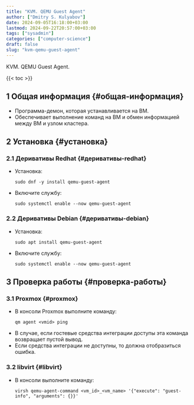 ```yaml
---
title: "KVM. QEMU Guest Agent"
author: ["Dmitry S. Kulyabov"]
date: 2024-09-05T16:18:00+03:00
lastmod: 2024-09-22T20:57:00+03:00
tags: ["sysadmin"]
categories: ["computer-science"]
draft: false
slug: "kvm-qemu-guest-agent"
---
```


KVM. QEMU Guest Agent.

<!--more-->

{{< toc >}}


## <span class="section-num">1</span> Общая информация {#общая-информация}

-   Программа-демон, которая устанавливается на ВМ.
-   Обеспечивает выполнение команд на ВМ и обмен информацией между ВМ и узлом кластера.


## <span class="section-num">2</span> Установка {#установка}


### <span class="section-num">2.1</span> Деривативы Redhat {#деривативы-redhat}

-   Установка:
    ```shell
    sudo dnf -y install qemu-guest-agent
    ```
-   Включите службу:
    ```shell
    sudo systemctl enable --now qemu-guest-agent
    ```


### <span class="section-num">2.2</span> Деривативы Debian {#деривативы-debian}

-   Установка:
    ```shell
    sudo apt install qemu-guest-agent
    ```
-   Включите службу:
    ```shell
    sudo systemctl enable --now qemu-guest-agent
    ```


## <span class="section-num">3</span> Проверка работы {#проверка-работы}


### <span class="section-num">3.1</span> Proxmox {#proxmox}

-   В консоли Proxmox выполните команду:
    ```shell
    qm agent <vmid> ping
    ```
-   В случае, если гостевые средства интеграции доступы эта команда возвращает пустой вывод.
-   Если средства интеграции не доступны, то должна отобразиться ошибка.


### <span class="section-num">3.2</span> libvirt {#libvirt}

-   В консоли выполните команду:
    ```shell
    virsh qemu-agent-command <vm_id>_<vm_name> '{"execute": "guest-info", "arguments": {}}'
    ```
